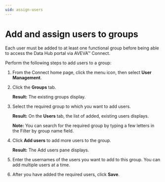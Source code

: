 ```yaml
---
uid: assign-users
---
```


# Add and assign users to groups

Each user must be added to at least one functional group before being able to access the Data Hub portal via AVEVA™ Connect.

Perform the following steps to add users to a group:

1.	From the Connect home page, click the menu icon, then select **User Management**.

2.	Click the **Groups** tab.
    
    **Result:** The existing groups display.

3.	Select the required group to which you want to add users. 

    **Result:** On the **Users** tab, the list of added, existing users displays.

    **Note:** You can search for the required group by typing a few letters in the Filter by group name field.

4.	Click **Add users** to add more users to the group. 
    
    **Result:** The Add users pane displays.

5.	Enter the usernames of the users you want to add to this group. You can add multiple users at a time. 

6.	After you have added the required users, click **Save**.

